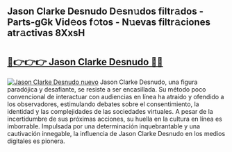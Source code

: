 ## Jason Clarke Desnudo D𝚎sn𝚞dos filtr𝚊dos - Parts-gGk Vid𝚎os f𝚘tos - N𝚞evas filtr𝚊ciones atr𝚊ctivas 8XxsH

# <h2><a href="http://mbatjyc.tromn.icu/?c=Jason+Clarke+Desnudo">🔗👉👉👉 Jason Clarke Desnudo 🔗🔗</a></h2>

[![Jason Clarke Desnudo nuevo](https://i.imgur.com/pEAQMta.gif)](http://mbatjyc.tromn.icu/?c=Jason+Clarke+Desnudo)
Jason Clarke Desnudo, una figura paradójica y desafiante, se resiste a ser encasillada. Su método poco convencional de interactuar con audiencias en línea ha atraído y ofendido a los observadores, estimulando debates sobre el consentimiento, la identidad y las complejidades de las sociedades virtuales. A pesar de la incertidumbre de sus próximas acciones, su huella en la cultura en línea es imborrable. Impulsada por una determinación inquebrantable y una cautivación innegable, la influencia de Jason Clarke Desnudo en los medios digitales es pionera.
